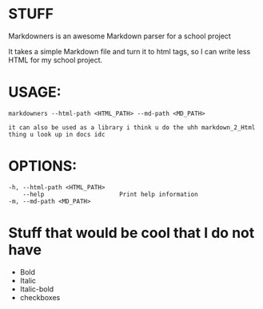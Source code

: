 # STUFF
Markdowners is an awesome Markdown parser for a school project

It takes a simple Markdown file and turn it to html tags, so I can write less HTML for my school project.

# USAGE:
    markdowners --html-path <HTML_PATH> --md-path <MD_PATH>

	it can also be used as a library i think u do the uhh markdown_2_Html thing u look up in docs idc

# OPTIONS:
    -h, --html-path <HTML_PATH>    
        --help                     Print help information
    -m, --md-path <MD_PATH>

# Stuff that would be cool that I do not have
- Bold
- Italic
- Italic-bold
- checkboxes
